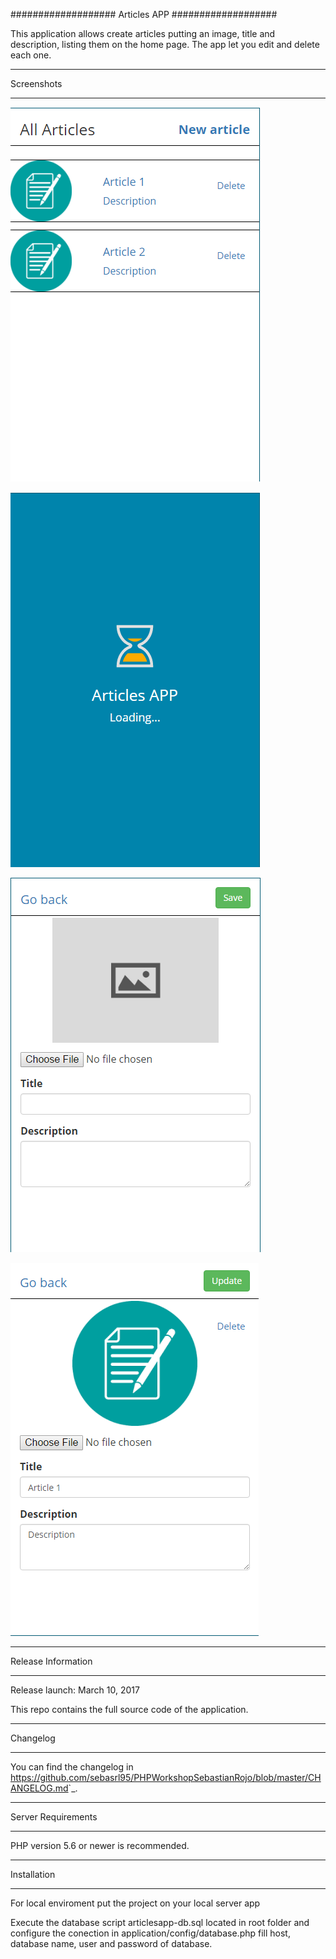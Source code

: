 ###################
Articles APP
###################

This application allows create articles putting an image, title and description, listing them on the home page. The app let you edit and delete each one.

**************************
Screenshots
**************************

![Home page](https://github.com/sebasrl95/PHPWorkshopSebastianRojo/blob/master/screenshots/homepage.png)

![Splash](https://github.com/sebasrl95/PHPWorkshopSebastianRojo/blob/master/screenshots/splash.png)

![New article](https://github.com/sebasrl95/PHPWorkshopSebastianRojo/blob/master/screenshots/newarticle.png)

![Edit article](https://github.com/sebasrl95/PHPWorkshopSebastianRojo/blob/master/screenshots/editarticle.png)

**************************
Release Information
**************************
Release launch: March 10, 2017

This repo contains the full source code of the application.

**************************
Changelog
**************************

You can find the changelog in
<https://github.com/sebasrl95/PHPWorkshopSebastianRojo/blob/master/CHANGELOG.md>`_.

*******************
Server Requirements
*******************

PHP version 5.6 or newer is recommended.

************
Installation
************

For local enviroment put the project on your local server app

Execute the database script articlesapp-db.sql located in root folder and configure the conection in application/config/database.php fill host, database name, user and password of database.
